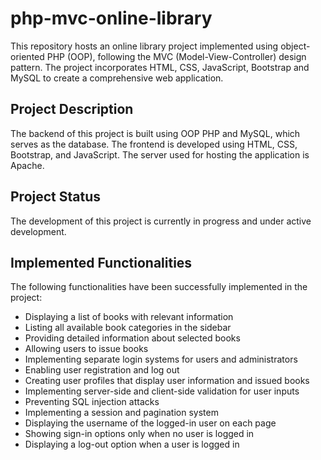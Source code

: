 # php-mvc-online-library

This repository hosts an online library project implemented using object-oriented PHP (OOP), following the MVC (Model-View-Controller) design pattern. The project incorporates HTML, CSS, JavaScript, Bootstrap and MySQL to create a comprehensive web application.

## Project Description

The backend of this project is built using OOP PHP and MySQL, which serves as the database. The frontend is developed using HTML, CSS, Bootstrap, and JavaScript. The server used for hosting the application is Apache.

## Project Status

The development of this project is currently in progress and under active development.

## Implemented Functionalities

The following functionalities have been successfully implemented in the project:

- Displaying a list of books with relevant information
- Listing all available book categories in the sidebar
- Providing detailed information about selected books
- Allowing users to issue books
- Implementing separate login systems for users and administrators
- Enabling user registration and log out
- Creating user profiles that display user information and issued books
- Implementing server-side and client-side validation for user inputs
- Preventing SQL injection attacks
- Implementing a session and pagination system
- Displaying the username of the logged-in user on each page
- Showing sign-in options only when no user is logged in
- Displaying a log-out option when a user is logged in
